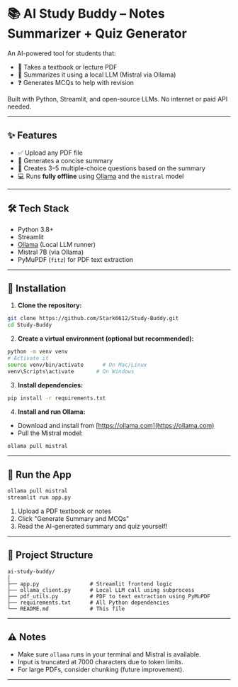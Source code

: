 # 📚 AI Study Buddy – Notes Summarizer + Quiz Generator

An AI-powered tool for students that:
- 📄 Takes a textbook or lecture PDF
- 🧠 Summarizes it using a local LLM (Mistral via Ollama)
- ❓ Generates MCQs to help with revision

Built with Python, Streamlit, and open-source LLMs. No internet or paid API needed.

---

## ✨ Features

- ✅ Upload any PDF file
- 📝 Generates a concise summary
- 🧪 Creates 3–5 multiple-choice questions based on the summary
- 💻 Runs **fully offline** using [Ollama](https://ollama.com/) and the `mistral` model

---

## 🛠 Tech Stack

- Python 3.8+
- Streamlit
- [Ollama](https://ollama.com/) (Local LLM runner)
- Mistral 7B (via Ollama)
- PyMuPDF (`fitz`) for PDF text extraction

---

## 🚀 Installation

1. **Clone the repository:**

```bash
git clone https://github.com/Stark6612/Study-Buddy.git
cd Study-Buddy
```

2. **Create a virtual environment (optional but recommended):**

```bash
python -m venv venv
# Activate it
source venv/bin/activate      # On Mac/Linux
venv\Scripts\activate       # On Windows
```

3. **Install dependencies:**

```bash
pip install -r requirements.txt
```

4. **Install and run Ollama:**

- Download and install from [https://ollama.com](https://ollama.com)
- Pull the Mistral model:

```bash
ollama pull mistral
```

---

## 🧪 Run the App

```bash
ollama pull mistral
streamlit run app.py
```

1. Upload a PDF textbook or notes
2. Click "Generate Summary and MCQs"
3. Read the AI-generated summary and quiz yourself!

---

## 📂 Project Structure

```
ai-study-buddy/
│
├── app.py                # Streamlit frontend logic
├── ollama_client.py      # Local LLM call using subprocess
├── pdf_utils.py          # PDF to text extraction using PyMuPDF
├── requirements.txt      # All Python dependencies
└── README.md             # This file
```

---

## ⚠️ Notes

- Make sure `ollama` runs in your terminal and Mistral is available.
- Input is truncated at 7000 characters due to token limits.
- For large PDFs, consider chunking (future improvement).

---

